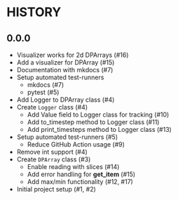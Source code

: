 # HISTORY

## 0.0.0
- Visualizer works for 2d DPArrays (#16)
- Add a visualizer for DPArray (#15)
- Documentation with mkdocs (#7)
- Setup automated test-runners
    - mkdocs (#7)
    - pytest (#5)
- Add Logger to DPArray class (#4)
- Create ``Logger`` class (#4)
  - Add Value field to Logger class for tracking (#10)
  - Add to_timestep method to Logger class (#11)
  - Add print_timesteps method to Logger class (#13)
- Setup automated test-runners (#5)
    - Reduce GitHub Action usage (#9)
- Remove int support (#4)
- Create ``DPArray`` class (#3)
    - Enable reading with slices (#14)
    - Add error handling for __get_item__ (#15)
    - Add max/min functionality (#12, #17)
- Initial project setup (#1, #2)
